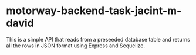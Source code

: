 # motorway-backend-task-jacint-m-david
This is a simple API that reads from a preseeded database table and returns all the rows in JSON format using Express and Sequelize.
